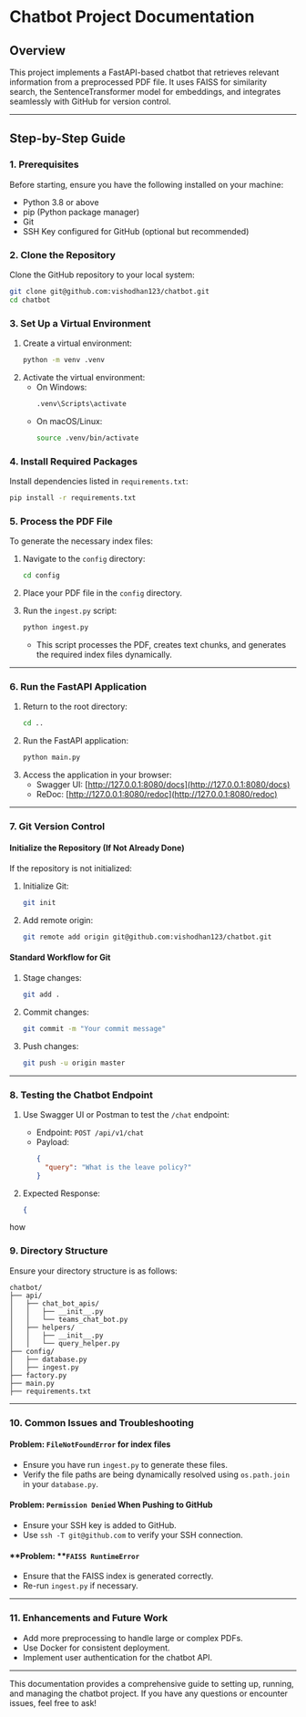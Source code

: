 # Chatbot Project Documentation

## **Overview**

This project implements a FastAPI-based chatbot that retrieves relevant information from a preprocessed PDF file. It uses FAISS for similarity search, the SentenceTransformer model for embeddings, and integrates seamlessly with GitHub for version control.

---

## **Step-by-Step Guide**

### **1. Prerequisites**

Before starting, ensure you have the following installed on your machine:

- Python 3.8 or above
- pip (Python package manager)
- Git
- SSH Key configured for GitHub (optional but recommended)

### **2. Clone the Repository**

Clone the GitHub repository to your local system:

```bash
git clone git@github.com:vishodhan123/chatbot.git
cd chatbot
```

### **3. Set Up a Virtual Environment**

1. Create a virtual environment:
   ```bash
   python -m venv .venv
   ```
2. Activate the virtual environment:
   - On Windows:
     ```bash
     .venv\Scripts\activate
     ```
   - On macOS/Linux:
     ```bash
     source .venv/bin/activate
     ```

### **4. Install Required Packages**

Install dependencies listed in `requirements.txt`:

```bash
pip install -r requirements.txt
```

### **5. Process the PDF File**

To generate the necessary index files:

1. Navigate to the `config` directory:

   ```bash
   cd config
   ```

2. Place your PDF file in the `config` directory.

3. Run the `ingest.py` script:

   ```bash
   python ingest.py
   ```

   - This script processes the PDF, creates text chunks, and generates the required index files dynamically.

---

### **6. Run the FastAPI Application**

1. Return to the root directory:
   ```bash
   cd ..
   ```
2. Run the FastAPI application:
   ```bash
   python main.py
   ```
3. Access the application in your browser:
   - Swagger UI: [http://127.0.0.1:8080/docs](http://127.0.0.1:8080/docs)
   - ReDoc: [http://127.0.0.1:8080/redoc](http://127.0.0.1:8080/redoc)

---

### **7. Git Version Control**

#### **Initialize the Repository (If Not Already Done)**

If the repository is not initialized:

1. Initialize Git:
   ```bash
   git init
   ```
2. Add remote origin:
   ```bash
   git remote add origin git@github.com:vishodhan123/chatbot.git
   ```

#### **Standard Workflow for Git**

1. Stage changes:
   ```bash
   git add .
   ```
2. Commit changes:
   ```bash
   git commit -m "Your commit message"
   ```
3. Push changes:
   ```bash
   git push -u origin master
   ```

---

### **8. Testing the Chatbot Endpoint**

1. Use Swagger UI or Postman to test the `/chat` endpoint:

   - Endpoint: `POST /api/v1/chat`
   - Payload:
     ```json
     {
       "query": "What is the leave policy?"
     }
     ```

2. Expected Response:

   ```json
   {
   ```

how

### **9. Directory Structure**

Ensure your directory structure is as follows:

```
chatbot/
├── api/
│   ├── chat_bot_apis/
│   │   ├── __init__.py
│   │   └── teams_chat_bot.py
│   ├── helpers/
│   │   ├── __init__.py
│   │   └── query_helper.py
├── config/
│   ├── database.py
│   ├── ingest.py
├── factory.py
├── main.py
├── requirements.txt
```

---

### **10. Common Issues and Troubleshooting**

#### **Problem: ****`FileNotFoundError`**** for index files**

- Ensure you have run `ingest.py` to generate these files.
- Verify the file paths are being dynamically resolved using `os.path.join` in your `database.py`.

#### **Problem: ****`Permission Denied`**** When Pushing to GitHub**

- Ensure your SSH key is added to GitHub.
- Use `ssh -T git@github.com` to verify your SSH connection.

#### **Problem: ****`FAISS RuntimeError`**

- Ensure that the FAISS index is generated correctly.
- Re-run `ingest.py` if necessary.

---

### **11. Enhancements and Future Work**

- Add more preprocessing to handle large or complex PDFs.
- Use Docker for consistent deployment.
- Implement user authentication for the chatbot API.

---

This documentation provides a comprehensive guide to setting up, running, and managing the chatbot project. If you have any questions or encounter issues, feel free to ask!

